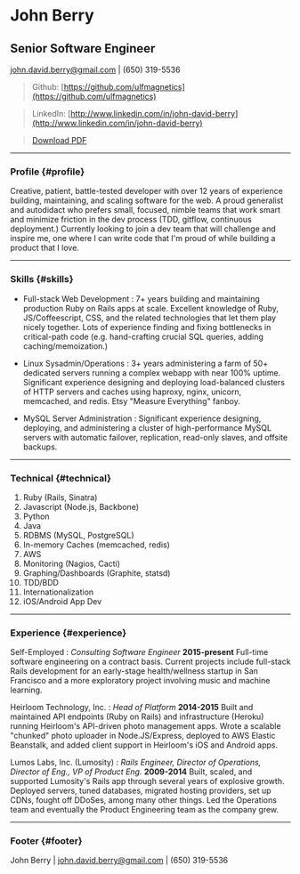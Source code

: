 # John Berry
## Senior Software Engineer
[john.david.berry@gmail.com](john.david.berry@gmail.com) | (650) 319-5536

> Github: [https://github.com/ulfmagnetics](https://github.com/ulfmagnetics)

> LinkedIn: [http://www.linkedin.com/in/john-david-berry](http://www.linkedin.com/in/john-david-berry)

> [Download PDF](john-berry-2016.pdf)

------

### Profile {#profile}

Creative, patient, battle-tested developer with over 12 years of experience building, maintaining, and
scaling software for the web. A proud generalist and autodidact who prefers small,
focused, nimble teams that work smart and minimize friction in the dev process
(TDD, gitflow, continuous deployment.) Currently looking to join a dev team
that will challenge and inspire me, one where I can write code that I'm proud
of while building a product that I love.

------

### Skills {#skills}

* Full-stack Web Development
  : 7+ years building and maintaining production Ruby on Rails apps at scale. Excellent knowledge of
  Ruby, JS/Coffeescript, CSS, and the related technologies that let them play nicely together. Lots of
  experience finding and fixing bottlenecks in critical-path code (e.g. hand-crafting crucial SQL queries,
  adding caching/memoization.)

* Linux Sysadmin/Operations
  : 3+ years administering a farm of 50+ dedicated servers running a complex
  webapp with near 100% uptime.  Significant experience designing and deploying
  load-balanced clusters of HTTP servers and caches using haproxy, nginx, unicorn,
  memcached, and redis. Etsy "Measure Everything" fanboy.

* MySQL Server Administration
  : Significant experience designing, deploying, and administering a cluster of
  high-performance MySQL servers with automatic failover, replication,
  read-only slaves, and offsite backups.

-------

### Technical {#technical}

1. Ruby (Rails, Sinatra)
1. Javascript (Node.js, Backbone)
1. Python
1. Java
1. RDBMS (MySQL, PostgreSQL)
1. In-memory Caches (memcached, redis)
1. AWS
1. Monitoring (Nagios, Cacti)
1. Graphing/Dashboards (Graphite, statsd)
1. TDD/BDD
1. Internationalization
1. iOS/Android App Dev

------

### Experience {#experience}

Self-Employed
: *Consulting Software Engineer*
  __2015-present__
  Full-time software engineering on a contract basis. Current projects include
  full-stack Rails development for an early-stage health/wellness startup in San
  Francisco and a more exploratory project involving music and machine
  learning.

Heirloom Technology, Inc.
: *Head of Platform*
  __2014-2015__
  Built and maintained API endpoints (Ruby on Rails) and infrastructure
  (Heroku) running Heirloom's API-driven photo management apps.  Wrote a
  scalable "chunked" photo uploader in Node.JS/Express, deployed to AWS Elastic
  Beanstalk, and added client support in Heirloom's iOS and Android apps.

Lumos Labs, Inc. (Lumosity)
: *Rails Engineer, Director of Operations, Director of Eng., VP of Product Eng.*
  __2009-2014__
  Built, scaled, and supported Lumosity's Rails app through several years of
  explosive growth. Deployed servers, tuned databases, migrated hosting
  providers, set up CDNs, fought off DDoSes, among many other things. Led the
  Operations team and eventually the Product Engineering team as the company grew.

------

### Footer {#footer}

John Berry | [john.david.berry@gmail.com](john.david.berry@gmail.com) | (650) 319-5536


